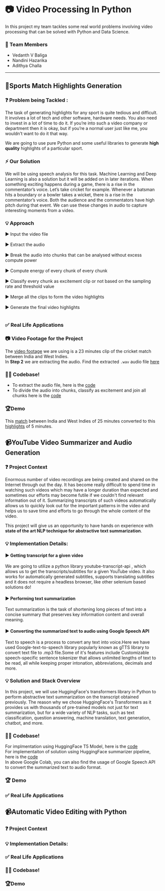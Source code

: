 # 📷 Video Processing In Python
In this project my team tackles some real world problems involving video processing that can be solved with Python and Data Science.

### 📍 Team Members
- Vedanth V Baliga
- Nandini Hazarika
- Adithya Challa

<hr>

## 🏏Sports Match Highlights Generation

### ❓ Problem being Tackled : 
The task of generating highlights for any sport is quite tedious and difficult. It involves a lot of tech and other software, hardware needs. You also need to invest in a lot of time to do it. If you’re into such a video company or department then it is okay, but if you’re a normal user just like me, you wouldn’t want to do it that way. 

We are going to use pure Python and some useful libraries to generate **high quality** highlights of a particular sport.

### ⚡ Our Solution
We will be using speech analysis for this task. Machine Learning and Deep Learning is also a solution but it will be added on in later iterations.
When something exciting happens during a game, there is a rise in the commentator’s voice. Let’s take cricket for example. Whenever a batsman hits a boundary or a bowler takes a wicket, there is a rise in the commentator’s voice. Both the audience and the commentators have high pitch during that event. We can use these changes in audio to capture interesting moments from a video.

### 💡 Approach
▶ Input the video file <br><br>
▶ Extract the audio<br><br>
▶ Break the audio into chunks that can be analysed without excess compute power<br><br>
▶ Compute energy of every chunk of every chunk<br><br>
▶ Classify every chunk as excitement clip or not based on the sampling rate and threshold value<br><br>
▶ Merge all the clips to form the video highlights<br><br>
▶ Generate the final video highlights<br><br>
### ✅ Real Life Applications
### 📷 Video Footage for the Project
The [video footage](https://drive.google.com/file/d/18uSa-F8JMJHuE53FlKSuaQs1R2LWVvqg/view?usp=sharing) we are using is a 23 minutes clip of the cricket match between India and West Indies.<br>
In **Step 2** we are extracting the audio. Find the extracted `.wav` audio file [here](https://drive.google.com/file/d/1820vX4kGLHhaKxVCUysPtmFUd8QCR7N7/view?usp=sharing)

### 👩‍💻 Codebase!
- To extract the audio file, here is the [code](https://github.com/vedanthv/VideoProcessingInPython/blob/main/HighlightsGeneration/AudioExtract.py)
- To divide the audio into chunks, classify as excitement and join all chunks here is the [code](https://github.com/vedanthv/VideoProcessingInPython/blob/main/HighlightsGeneration/AudioAnalysis.py) 

### 🏆Demo
This [match](https://drive.google.com/file/d/18uSa-F8JMJHuE53FlKSuaQs1R2LWVvqg/view?usp=sharing) between India and West Indies of 25 minutes converted to this [highlights](https://drive.google.com/file/d/1gAU-iXOG1u-W8r1M8xr5QW55M9oXjrEN/view?usp=sharing) of 5 minutes.


## 📹YouTube Video Summarizer and Audio Generation
### ❓ Project Context

Enormous number of video recordings are being created and shared on the Internet through out the day. It has become really difficult to spend time in watching such videos which may have a longer duration than expected and sometimes our efforts may become futile if we couldn't find relevant information out of it. Summarizing transcripts of such videos automatically allows us to quickly look out for the important patterns in the video and helps us to save time and efforts to go through the whole content of the video.

This project will give us an opportunity to have hands on experience with **state of the art NLP technique for abstractive text summarization**.
### 💡 Implementation Details:
#### ▶ Getting transcript for a given video
 We are going to utilize a python library youtube-transcript-api , which allows us to get the transcripts/subtitles for a given YouTube video. It also works for automatically generated subtitles, supports translating subtitles and it does not require a headless browser, like other selenium based solutions do!
#### ▶ Performing text summarization
Text summarization is the task of shortening long pieces of text into a concise summary that preserves key information content and overall meaning.
#### ▶ Converting the summarized text to audio using Google Speech API
Text to speech is a process to convert any text into voice.Here we have used Google-text-to-speech library popularly known as gTTS library to convert text file to .mp3 file.Some of it's features include Customizable speech-specific sentence tokenizer that allows unlimited lengths of text to be read, all while keeping proper intonation, abbreviations, decimals and more.
### 💡 Solution and Stack Overview
In this project, we will use HuggingFace's transformers library in Python to perform abstractive text summarization on the transcript obtained previously.
The reason why we chose HuggingFace's Transformers as it provides us with thousands of pre-trained models not just for text summarization, but for a wide variety of NLP tasks, such as text classification, question answering, machine translation, text generation, chatbot, and more.

### 👩‍💻 Codebase!
For implmentation using HuggingFace T5 Model, here is the [code](https://github.com/vedanthv/VideoProcessingInPython/blob/main/Youtube_Transcript_Summarizer/app.py)<br>
For implementaiton of solution using HuggingFace summarizer pipeline, here is the [code](https://github.com/vedanthv/VideoProcessingInPython/blob/main/Youtube_Transcript_Summarizer/YouTubeVideoTranscriptSummarization.ipynb)<br>
In above Google Colab, you can also find the usage of Google Speech API to convert the summarized text to audio format.

### 🏆 Demo

### ✅ Real Life Applications

## 📹Automatic Video Editing with Python
### ❓ Project Context
### 💡 Implementation Details:
### ✅ Real Life Applications
### 👩‍💻 Codebase!
### 🏆Demo
